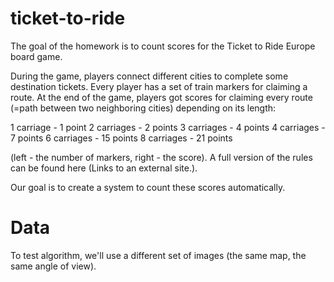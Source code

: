 # ticket-to-ride
The goal of the homework is to count scores for the Ticket to Ride Europe board game. 

During the game, players connect different cities to complete some destination tickets. Every player has a set of train markers for claiming a route. At the end of the game, players got scores for claiming every route (=path between two neighboring cities) depending on its length:

1 carriage - 1 point
2 carriages - 2 points
3 carriages - 4 points
4 carriages - 7 points
6 carriages - 15 points
8 carriages - 21 points
 

(left - the number of markers, right - the score). A full version of the rules can be found here (Links to an external site.).

Our goal is to create a system to count these scores automatically.

 

# Data

To test algorithm, we'll use a different set of images (the same map, the same angle of view).
